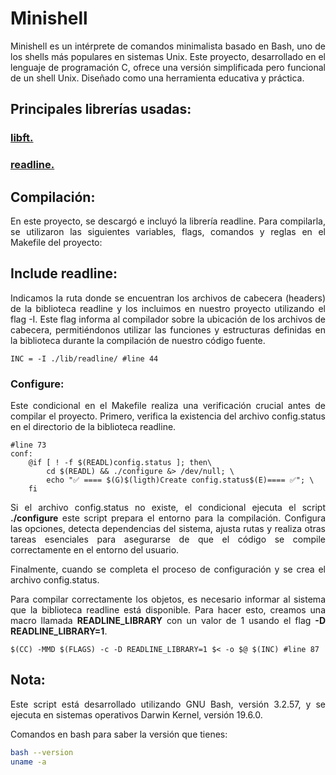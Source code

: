 # Minishell
<div style="text-align: justify">
Minishell es un intérprete de comandos minimalista basado en Bash, uno de los shells más populares en sistemas Unix. Este proyecto, desarrollado en el lenguaje de programación C, ofrece una versión simplificada pero funcional de un shell Unix. Diseñado como una herramienta educativa y práctica.

## Principales librerías usadas:

### <a href="https://github.com/dacortes/libft" target="_blank">libft.</a>

### <a href="https://github.com/dacortes/minishell/tree/master/lib/readline" target="_blank">readline.</a>

## Compilación:
En este proyecto, se descargó e incluyó la librería readline. Para compilarla, se utilizaron las siguientes variables, flags, comandos y reglas en el Makefile del proyecto:

## Include readline:
Indicamos la ruta donde se encuentran los archivos de cabecera (headers) de la biblioteca readline y los incluimos en nuestro proyecto utilizando el flag -I. Este flag informa al compilador sobre la ubicación de los archivos de cabecera, permitiéndonos utilizar las funciones y estructuras definidas en la biblioteca durante la compilación de nuestro código fuente.
```make
INC = -I ./lib/readline/ #line 44
```
### Configure:
Este condicional en el Makefile realiza una verificación crucial antes de compilar el proyecto. Primero, verifica la existencia del archivo config.status en el directorio de la biblioteca readline.
```make
#line 73
conf:
	@if [ ! -f $(READL)config.status ]; then\
		cd $(READL) && ./configure &> /dev/null; \
		echo "✅ ==== $(G)$(ligth)Create config.status$(E)==== ✅"; \
	fi
```
Si el archivo config.status no existe, el condicional ejecuta el script <b>./configure</b> este script prepara el entorno para la compilación. Configura las opciones, detecta dependencias del sistema, ajusta rutas y realiza otras tareas esenciales para asegurarse de que el código se compile correctamente en el entorno del usuario.

Finalmente, cuando se completa el proceso de configuración y se crea el archivo config.status.

Para compilar correctamente los objetos, es necesario informar al sistema que la biblioteca readline está disponible. Para hacer esto, creamos una macro llamada <b>READLINE_LIBRARY</b> con un valor de 1 usando el flag <b>-D READLINE_LIBRARY=1</b>.
```make
$(CC) -MMD $(FLAGS) -c -D READLINE_LIBRARY=1 $< -o $@ $(INC) #line 87
```

## Nota:
Este script está desarrollado utilizando GNU Bash, versión 3.2.57, y se ejecuta en sistemas operativos Darwin Kernel, versión 19.6.0.

Comandos en bash para saber la versión que tienes:
 ```bash
bash --version
uname -a
```
</div>